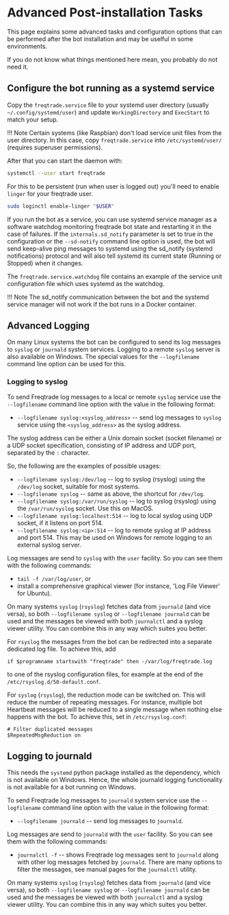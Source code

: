 # Advanced Post-installation Tasks

This page explains some advanced tasks and configuration options that can be performed after the bot installation and may be uselful in some environments.

If you do not know what things mentioned here mean, you probably do not need it.

## Configure the bot running as a systemd service

Copy the `freqtrade.service` file to your systemd user directory (usually `~/.config/systemd/user`) and update `WorkingDirectory` and `ExecStart` to match your setup.

!!! Note
    Certain systems (like Raspbian) don't load service unit files from the user directory. In this case, copy `freqtrade.service` into `/etc/systemd/user/` (requires superuser permissions).

After that you can start the daemon with:

```bash
systemctl --user start freqtrade
```

For this to be persistent (run when user is logged out) you'll need to enable `linger` for your freqtrade user.

```bash
sudo loginctl enable-linger "$USER"
```

If you run the bot as a service, you can use systemd service manager as a software watchdog monitoring freqtrade bot 
state and restarting it in the case of failures. If the `internals.sd_notify` parameter is set to true in the 
configuration or the `--sd-notify` command line option is used, the bot will send keep-alive ping messages to systemd 
using the sd_notify (systemd notifications) protocol and will also tell systemd its current state (Running or Stopped) 
when it changes. 

The `freqtrade.service.watchdog` file contains an example of the service unit configuration file which uses systemd 
as the watchdog.

!!! Note
    The sd_notify communication between the bot and the systemd service manager will not work if the bot runs in a Docker container.

## Advanced Logging

On many Linux systems the bot can be configured to send its log messages to `syslog` or `journald` system services. Logging to a remote `syslog` server is also available on Windows. The special values for the `--logfilename` command line option can be used for this.

### Logging to syslog

To send Freqtrade log messages to a local or remote `syslog` service use the `--logfilename` command line option with the value in the following format:

* `--logfilename syslog:<syslog_address>` -- send log messages to `syslog` service using the `<syslog_address>` as the syslog address.

The syslog address can be either a Unix domain socket (socket filename) or a UDP socket specification, consisting of IP address and UDP port, separated by the `:` character.

So, the following are the examples of possible usages:

* `--logfilename syslog:/dev/log` -- log to syslog (rsyslog) using the `/dev/log` socket, suitable for most systems.
* `--logfilename syslog` -- same as above, the shortcut for `/dev/log`.
* `--logfilename syslog:/var/run/syslog` -- log to syslog (rsyslog) using the `/var/run/syslog` socket. Use this on MacOS.
* `--logfilename syslog:localhost:514` -- log to local syslog using UDP socket, if it listens on port 514.
* `--logfilename syslog:<ip>:514` -- log to remote syslog at IP address and port 514. This may be used on Windows for remote logging to an external syslog server.

Log messages are send to `syslog` with the `user` facility. So you can see them with the following commands:

* `tail -f /var/log/user`, or 
* install a comprehensive graphical viewer (for instance, 'Log File Viewer' for Ubuntu).

On many systems `syslog` (`rsyslog`) fetches data from `journald` (and vice versa), so both `--logfilename syslog` or `--logfilename journald` can be used and the messages be viewed with both `journalctl` and a syslog viewer utility. You can combine this in any way which suites you better.

For `rsyslog` the messages from the bot can be redirected into a separate dedicated log file. To achieve this, add
```
if $programname startswith "freqtrade" then -/var/log/freqtrade.log
```
to one of the rsyslog configuration files, for example at the end of the `/etc/rsyslog.d/50-default.conf`.

For `syslog` (`rsyslog`), the reduction mode can be switched on. This will reduce the number of repeating messages. For instance, multiple bot Heartbeat messages will be reduced to a single message when nothing else happens with the bot. To achieve this, set in `/etc/rsyslog.conf`:
```
# Filter duplicated messages
$RepeatedMsgReduction on
```

## Logging to journald

This needs the `systemd` python package installed as the dependency, which is not available on Windows. Hence, the whole journald logging functionality is not available for a bot running on Windows.

To send Freqtrade log messages to `journald` system service use the `--logfilename` command line option with the value in the following format:

* `--logfilename journald` -- send log messages to `journald`.

Log messages are send to `journald` with the `user` facility. So you can see them with the following commands:

* `journalctl -f` -- shows Freqtrade log messages sent to `journald` along with other log messages fetched by `journald`. There are many options to filter the messages, see manual pages for the `journalctl` utility.

On many systems `syslog` (`rsyslog`) fetches data from `journald` (and vice versa), so both `--logfilename syslog` or `--logfilename journald` can be used and the messages be viewed with both `journalctl` and a syslog viewer utility. You can combine this in any way which suites you better.
